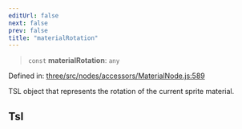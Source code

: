 ```yaml
---
editUrl: false
next: false
prev: false
title: "materialRotation"
---
```


> `const` **materialRotation**: `any`

Defined in: [three/src/nodes/accessors/MaterialNode.js:589](https://github.com/DefinitelyMaybe/three-i18n/blob/fa57b79433d1c349ffb23a78727299c8d4190136/three/src/nodes/accessors/MaterialNode.js#L589)

TSL object that represents the rotation of the current sprite material.

## Tsl
